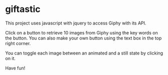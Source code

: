 # giftastic

This project uses javascript with jquery to access Giphy with its API. 

Click on a button to retrieve 10 images from Giphy using the key words on the button. You can also make your own button using the text box in the top right corner. 

You can toggle each image between an animated and a still state by clicking on it.

Have fun!
